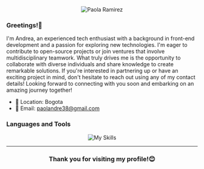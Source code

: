 <div align="center">
  <img src="https://github.com/paolandre/paolandre/assets/129551206/42d32622-36ba-4f6d-a133-032648ccc8cc" alt="Paola Ramirez" style="max-width: 100%;">
</div>

<div>
<h3>Greetings!👋</h3>
  
  I'm Andrea, an experienced tech enthusiast with a background in front-end development and a passion for exploring new technologies. I'm eager to contribute to open-source projects or join ventures that involve multidisciplinary teamwork. What truly drives me is the opportunity to collaborate with diverse individuals and share knowledge to create remarkable solutions. If you're interested in partnering up or have an exciting project in mind, don't hesitate to reach out using any of my contact details! Looking forward to connecting with you soon and embarking on an amazing journey together!

  - 📍 Location: Bogota
  - 📧 Email: paolandre38@gmail.com
</div>

<h3>Languages and Tools</h3>

<div align="center">
  <img src="https://skillicons.dev/icons?i=javascript,html,css,angular,react,discord,figma,firebase,git,github,nodejs,photoshop,tailwindcss,replit,vercel,vscode,wordpress&theme=light" alt="My Skills">
</div>

---
<div align="center">
 <h3>Thank you for visiting my profile!😊</h3> 
</div>




